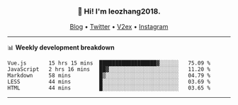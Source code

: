 <h3 align="center">👋 Hi! I'm leozhang2018.</h3>
<p align="center">
  <a href="https://leozhang2018.me">Blog</a> •
  <a href="https://twitter.com/leozhang2018">Twitter</a> •
  <a href="https://www.v2ex.com/member/leozhang">V2ex</a> •
  <a href="https://www.instagram.com/leozhanghere">Instagram</a>
</p>

-------

📊 **Weekly development breakdown**
<!--START_SECTION:waka-->
```text
Vue.js       15 hrs 15 mins  ██████████████████▓░░░░░░   75.09 % 
JavaScript   2 hrs 16 mins   ██▓░░░░░░░░░░░░░░░░░░░░░░   11.20 % 
Markdown     58 mins         █▒░░░░░░░░░░░░░░░░░░░░░░░   04.79 % 
LESS         44 mins         █░░░░░░░░░░░░░░░░░░░░░░░░   03.69 % 
HTML         44 mins         █░░░░░░░░░░░░░░░░░░░░░░░░   03.65 % 
```
<!--END_SECTION:waka-->
-------

